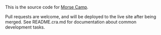 This is the source code for [Morse Camp](https://morse.camp).

Pull requests are welcome, and will be deployed to the live site after being
merged. See README.cra.md for documentation about common development tasks.
